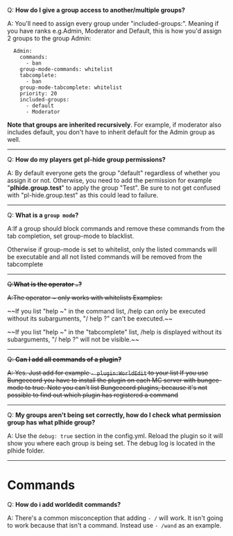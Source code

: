 Q: **How do I give a group access to another/multiple groups?**


A: You'll need to assign every group under "included-groups:". Meaning if you have ranks e.g.Admin, Moderator and Default, this is how you'd assign 2 groups to the group Admin:
```  
  Admin:
    commands:
      - ban
    group-mode-commands: whitelist
    tabcomplete:
      - ban
    group-mode-tabcomplete: whitelist
    priority: 20
    included-groups:
      - default
      - Moderator
```
**Note that groups are inherited recursively**. For example, if moderator also includes default, you don't have to inherit default for the Admin group as well.

***

Q: **How do my players get pl-hide group permissions?**


A: By default everyone gets the group "default" regardless of whether you assign it or not. Otherwise, you need to add the permission for example "**plhide.group.test**" to apply the group "Test". Be sure to not get confused with "pl-hide.group.test" as this could lead to failure.

***

Q: **What is a ```group mode```?**

A:If a group should block commands and remove these commands from the tab completion, set group-mode to blacklist.

Otherwise if group-mode is set to whitelist, only the listed commands will be executable and all not listed commands will be removed from the tabcomplete

***

~~Q:**What is the operator ```~```?**~~

~~A:The operator ~ only works with whitelists
Examples:~~

~~If you list "help ~" in the command list, /help can only be executed without its subarguments, "/ help ?" can't be executed.~~

~~If you list "help ~" in the "tabcomplete" list, /help is displayed without its subarguments, "/ help ?" will not be visible.~~

***

~~Q: **Can I add all commands of a plugin?**~~

~~A: Yes. Just add for example ```- plugin:WorldEdit``` to your list
If you use Bungeecord you have to install the plugin on each MC server with bungee-mode to true.
Note you can't list Bungeecord plugins, because it's not possible to find out which plugin has registered a command~~

***

Q: **My groups aren't being set correctly, how do I check what permission group has what plhide group?**

A: Use the ```debug: true``` section in the config.yml. Reload the plugin so it will show you where each group is being set. The debug log is located in the plhide folder.

***

# Commands
Q: **How do i add worldedit commands?**

A: There's a common misconception that adding ```- /``` will work. It isn't going to work because that isn't a command. Instead use ```- /wand``` as an example.
